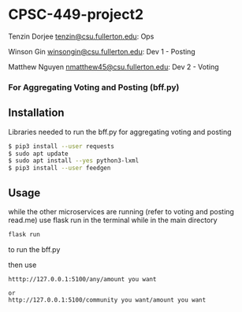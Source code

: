 # CPSC-449-project2

Tenzin Dorjee tenzin@csu.fullerton.edu: Ops

Winson Gin winsongin@csu.fullerton.edu: Dev 1 - Posting

Matthew Nguyen nmatthew45@csu.fullerton.edu: Dev 2 - Voting

### For Aggregating Voting and Posting (bff.py)
## Installation
Libraries needed to run the bff.py for aggregating voting and posting
```bash
$ pip3 install --user requests
$ sudo apt update
$ sudo apt install --yes python3-lxml
$ pip3 install --user feedgen

```

## Usage

while the other microservices are running (refer to voting and posting read.me) 
use flask run in the terminal while in the main directory
```bash
flask run 
```
to run the bff.py

then use 

```
htttp://127.0.0.1:5100/any/amount you want

or 
http://127.0.0.1:5100/community you want/amount you want

```
